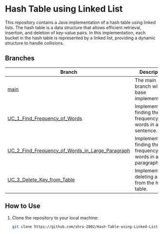 # Hash Table using Linked List

This repository contains a Java implementation of a hash table using linked lists. The hash table is a data structure that allows efficient retrieval, insertion, and deletion of key-value pairs. In this implementation, each bucket in the hash table is represented by a linked list, providing a dynamic structure to handle collisions.

## Branches

| Branch                                     | Description                                          |
| ------------------------------------------ | ---------------------------------------------------- |
| [main](https://github.com/shro-2002/Hash-Table-using-Linked-List) | The main branch with the base implementation.        |
| [UC_1_Find_Frequency_of_Words](https://github.com/shro-2002/Hash-Table-using-Linked-List/tree/UC_1_Find_Frequency_of_Words) | Implements finding the frequency of words in a sentence. |
| [UC_2_Find_Frequency_of_Words_in_Large_Paragraph](https://github.com/shro-2002/Hash-Table-using-Linked-List/tree/UC_2_Find_Frequency_of_Words_in_Large_Paragraph) | Implements finding the frequency of words in a large paragraph. |
| [UC_3_Delete_Key_from_Table](https://github.com/shro-2002/Hash-Table-using-Linked-List/tree/UC_3_Delete_Key_from_Table) | Implements deleting a key from the hash table.        |

## How to Use

1. Clone the repository to your local machine:

   ```bash
   git clone https://github.com/shro-2002/Hash-Table-using-Linked-List.git
